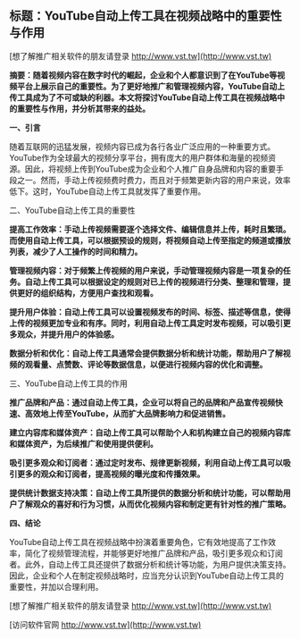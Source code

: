 ## **标题：YouTube自动上传工具在视频战略中的重要性与作用**

[想了解推广相关软件的朋友请登录 http://www.vst.tw](http://www.vst.tw)

**摘要：随着视频内容在数字时代的崛起，企业和个人都意识到了在YouTube等视频平台上展示自己的重要性。为了更好地推广和管理视频内容，YouTube自动上传工具成为了不可或缺的利器。本文将探讨YouTube自动上传工具在视频战略中的重要性与作用，并分析其带来的益处。**

**一、引言**

随着互联网的迅猛发展，视频内容已成为各行各业广泛应用的一种重要方式。YouTube作为全球最大的视频分享平台，拥有庞大的用户群体和海量的视频资源。因此，将视频上传到YouTube成为企业和个人推广自身品牌和内容的重要手段之一。然而，手动上传视频费时费力，而且对于频繁更新内容的用户来说，效率低下。这时，YouTube自动上传工具就发挥了重要作用。

二、YouTube自动上传工具的重要性

**提高工作效率：手动上传视频需要逐个选择文件、编辑信息并上传，耗时且繁琐。而使用自动上传工具，可以根据预设的规则，将视频自动上传至指定的频道或播放列表，减少了人工操作的时间和精力。**

**管理视频内容：对于频繁上传视频的用户来说，手动管理视频内容是一项复杂的任务。自动上传工具可以根据设定的规则对已上传的视频进行分类、整理和管理，提供更好的组织结构，方便用户查找和观看。**

**提升用户体验：自动上传工具可以设置视频发布的时间、标签、描述等信息，使得上传的视频更加专业和有序。同时，利用自动上传工具定时发布视频，可以吸引更多观众，并提升用户的体验感。**

**数据分析和优化：自动上传工具通常会提供数据分析和统计功能，帮助用户了解视频的观看量、点赞数、评论等数据信息，以便进行视频内容的优化和调整。**

三、YouTube自动上传工具的作用

**推广品牌和产品：通过自动上传工具，企业可以将自己的品牌和产品宣传视频快速、高效地上传至YouTube，从而扩大品牌影响力和促进销售。**

**建立内容库和媒体资产：自动上传工具可以帮助个人和机构建立自己的视频内容库和媒体资产，为后续推广和使用提供便利。**

**吸引更多观众和订阅者：通过定时发布、规律更新视频，利用自动上传工具可以吸引更多的观众和订阅者，提高视频的曝光度和传播效果。**

**提供统计数据支持决策：自动上传工具所提供的数据分析和统计功能，可以帮助用户了解观众的喜好和行为习惯，从而优化视频内容和制定更有针对性的推广策略。**

**四、结论**

YouTube自动上传工具在视频战略中扮演着重要角色，它有效地提高了工作效率，简化了视频管理流程，并能够更好地推广品牌和产品，吸引更多观众和订阅者。此外，自动上传工具还提供了数据分析和统计等功能，为用户提供决策支持。因此，企业和个人在制定视频战略时，应当充分认识到YouTube自动上传工具的重要性，并加以合理利用。

[想了解推广相关软件的朋友请登录 http://www.vst.tw](http://www.vst.tw)


[访问软件官网 http://www.vst.tw](http://www.vst.tw)
